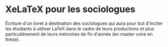 # XeLaTeX pour les sociologues

Écriture d'un livret à destination des sociologues qui aura pour but d'inciter les étudiants à utiliser LaTeX dans le cadre de leurs productions et plus particulièrement de leurs mémoires de fin d'année (en master voire en thèse).
